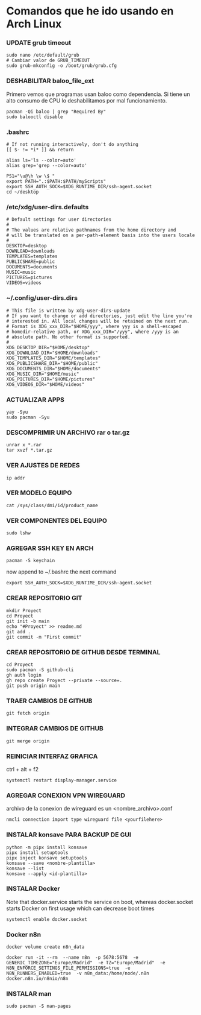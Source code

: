 # Comandos que he ido usando en Arch Linux

### UPDATE grub timeout 
```
sudo nano /etc/default/grub
# Cambiar valor de GRUB_TIMEOUT
sudo grub-mkconfig -o /boot/grub/grub.cfg
```

### DESHABILITAR baloo_file_ext
Primero vemos que programas usan baloo como dependencia.
Si tiene un alto consumo de CPU lo deshabilitamos por mal funcionamiento.
```
pacman -Qi baloo | grep "Required By"
sudo balooctl disable
```

### .bashrc
```
# If not running interactively, don't do anything
[[ $- != *i* ]] && return

alias ls='ls --color=auto'
alias grep='grep --color=auto'

PS1="\u@\h \w \$ "
export PATH=".:$PATH:$PATH/myScripts"
export SSH_AUTH_SOCK=$XDG_RUNTIME_DIR/ssh-agent.socket
cd ~/desktop
```

### /etc/xdg/user-dirs.defaults
```
# Default settings for user directories
#
# The values are relative pathnames from the home directory and
# will be translated on a per-path-element basis into the users locale
#
DESKTOP=desktop
DOWNLOAD=downloads
TEMPLATES=templates
PUBLICSHARE=public
DOCUMENTS=documents
MUSIC=music  
PICTURES=pictures
VIDEOS=videos
```

### ~/.config/user-dirs.dirs
```
# This file is written by xdg-user-dirs-update
# If you want to change or add directories, just edit the line you're
# interested in. All local changes will be retained on the next run.
# Format is XDG_xxx_DIR="$HOME/yyy", where yyy is a shell-escaped
# homedir-relative path, or XDG_xxx_DIR="/yyy", where /yyy is an
# absolute path. No other format is supported.
#
XDG_DESKTOP_DIR="$HOME/desktop"
XDG_DOWNLOAD_DIR="$HOME/downloads"
XDG_TEMPLATES_DIR="$HOME/templates"
XDG_PUBLICSHARE_DIR="$HOME/public"
XDG_DOCUMENTS_DIR="$HOME/documents"
XDG_MUSIC_DIR="$HOME/music"
XDG_PICTURES_DIR="$HOME/pictures"
XDG_VIDEOS_DIR="$HOME/videos"
```

### ACTUALIZAR APPS
```
yay -Syu
sudo pacman -Syu
```

### DESCOMPRIMIR UN ARCHIVO rar o tar.gz
```
unrar x *.rar
tar xvzf *.tar.gz
```

### VER AJUSTES DE REDES
```
ip addr
```

### VER MODELO EQUIPO
```
cat /sys/class/dmi/id/product_name
```

### VER COMPONENTES DEL EQUIPO
```
sudo lshw
```

### AGREGAR SSH KEY EN ARCH
```
pacman -S keychain
```
now append to ~/.bashrc the next command
```
export SSH_AUTH_SOCK=$XDG_RUNTIME_DIR/ssh-agent.socket
```

### CREAR REPOSITORIO GIT
```
mkdir Proyect
cd Proyect
git init -b main
echo "#Proyect" >> readme.md
git add .
git commit -m "First commit"
```

### CREAR REPOSITORIO DE GITHUB DESDE TERMINAL
```
cd Proyect
sudo pacman -S github-cli
gh auth login
gh repo create Proyect --private --source=.
git push origin main
```


### TRAER CAMBIOS DE GITHUB
```
git fetch origin
```

### INTEGRAR CAMBIOS DE GITHUB
```
git merge origin
```

### REINICIAR INTERFAZ GRAFICA
ctrl + alt + f2
```
systemctl restart display-manager.service
```

### AGREGAR CONEXION VPN WIREGUARD
archivo de la conexion de wireguard es un <nombre_archivo>.conf
```
nmcli connection import type wireguard file <yourfilehere>
```

### INSTALAR konsave PARA BACKUP DE GUI
```
python -m pipx install konsave
pipx install setuptools
pipx inject konsave setuptools
konsave --save <nombre-plantilla>
konsave --list
konsave --apply <id-plantilla>
```

### INSTALAR Docker
Note that docker.service starts the service on boot, whereas docker.socket starts Docker on first usage which can decrease boot times
```
systemctl enable docker.socket
```

### Docker n8n
```
docker volume create n8n_data
```
```
docker run -it --rm  --name n8n  -p 5678:5678  -e GENERIC_TIMEZONE="Europe/Madrid"  -e TZ="Europe/Madrid"  -e N8N_ENFORCE_SETTINGS_FILE_PERMISSIONS=true  -e N8N_RUNNERS_ENABLED=true  -v n8n_data:/home/node/.n8n  docker.n8n.io/n8nio/n8n
```

### INSTALAR man
```
sudo pacman -S man-pages
```
